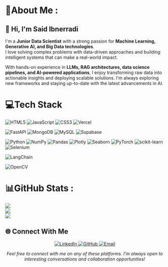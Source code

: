 # 💫About Me :
## 👋 Hi, I'm Said Ibnerradi  

I'm a **Junior Data Scientist** with a strong passion for **Machine Learning, Generative AI, and Big Data technologies**.  
I love solving complex problems with data-driven approaches and building intelligent systems that can make a real-world impact.  

With hands-on experience in **LLMs, RAG architectures, data science pipelines, and AI-powered applications**, I enjoy transforming raw data into actionable insights and deploying scalable solutions. I'm always exploring new frameworks and staying up-to-date with the latest advancements in AI.  





# 💻Tech Stack
![HTML5](https://img.shields.io/badge/html5-%23E34F26.svg?style=for-the-badge&logo=html5&logoColor=white) ![JavaScript](https://img.shields.io/badge/javascript-%23323330.svg?style=for-the-badge&logo=javascript&logoColor=%23F7DF1E) 
![CSS3](https://img.shields.io/badge/css3-%231572B6.svg?style=for-the-badge&logo=css3&logoColor=white) ![Vercel](https://img.shields.io/badge/vercel-%23000000.svg?style=for-the-badge&logo=vercel&logoColor=white) 

![FastAPI](https://img.shields.io/badge/FastAPI-005571?style=for-the-badge&logo=fastapi) ![MongoDB](https://img.shields.io/badge/MongoDB-%234ea94b.svg?style=for-the-badge&logo=mongodb&logoColor=white) ![MySQL](https://img.shields.io/badge/mysql-%2300f.svg?style=for-the-badge&logo=mysql&logoColor=white) 	![Supabase](https://img.shields.io/badge/Supabase-3ECF8E?style=for-the-badge&logo=supabase&logoColor=white)

![Python](https://img.shields.io/badge/python-3670A0?style=for-the-badge&logo=python&logoColor=ffdd54) 
 ![NumPy](https://img.shields.io/badge/numpy-%23013243.svg?style=for-the-badge&logo=numpy&logoColor=white) ![Pandas](https://img.shields.io/badge/pandas-%23150458.svg?style=for-the-badge&logo=pandas&logoColor=white) ![Plotly](https://img.shields.io/badge/Plotly-%233F4F75.svg?style=for-the-badge&logo=plotly&logoColor=white)
 ![Seaborn](https://img.shields.io/badge/Seaborn-%238FB17A.svg?style=for-the-badge&logo=pandas&logoColor=white) ![PyTorch](https://img.shields.io/badge/PyTorch-%23EE4C2C.svg?style=for-the-badge&logo=PyTorch&logoColor=white) ![scikit-learn](https://img.shields.io/badge/scikit--learn-%23F7931E.svg?style=for-the-badge&logo=scikit-learn&logoColor=white)
![Selenium](https://img.shields.io/badge/Selenium-43B02A?style=for-the-badge&logo=Selenium&logoColor=white)

![LangChain](https://img.shields.io/badge/LangChain-%232671E5.svg?style=for-the-badge&logo=langchain&logoColor=white)


![OpenCV](https://img.shields.io/badge/OpenCV-27338e?style=for-the-badge&logo=OpenCV&logoColor=white)





# 📊GitHub Stats :



![](https://github-readme-stats.vercel.app/api?username=saidibnerradi603&theme=radical&hide_border=false&include_all_commits=false&count_private=false)<br/>
![](https://github-readme-streak-stats.herokuapp.com/?user=saidibnerradi603&theme=radical&hide_border=false)<br/>
![](https://github-readme-stats.vercel.app/api/top-langs/?username=saidibnerradi603&theme=radical&hide_border=false&include_all_commits=false&count_private=false&layout=compact)










## 🌐 Connect With Me
<p align="center">
  <a href="https://www.linkedin.com/in/said-ibnerradi" target="_blank">
    <img src="https://img.shields.io/badge/LinkedIn-%230077B5.svg?style=for-the-badge&logo=linkedin&logoColor=white" alt="LinkedIn"/>
  </a>
  <a href="https://github.com/saidibnerradi603" target="_blank">
    <img src="https://img.shields.io/badge/GitHub-%23181717.svg?style=for-the-badge&logo=github&logoColor=white" alt="GitHub"/>
  </a>
  <a href="mailto:saidibenrradi@gmail.com">
    <img src="https://img.shields.io/badge/Email-D14836?style=for-the-badge&logo=gmail&logoColor=white" alt="Email"/>
  </a>



</p>

<p align="center">
  <i>Feel free to connect with me on any of these platforms. I'm always open to interesting conversations and collaboration opportunities!</i>
</p>





